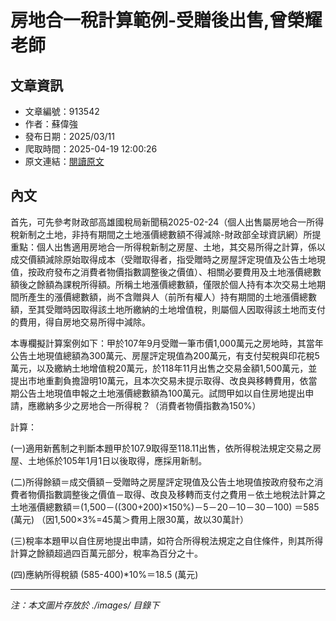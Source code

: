 # 房地合一稅計算範例-受贈後出售,曾榮耀老師

## 文章資訊
- 文章編號：913542
- 作者：蘇偉強
- 發布日期：2025/03/11
- 爬取時間：2025-04-19 12:00:26
- 原文連結：[閱讀原文](https://real-estate.get.com.tw/Columns/detail.aspx?no=913542)

## 內文
首先，可先參考財政部高雄國稅局新聞稿2025-02-24（個人出售屬房地合一所得稅新制之土地，非持有期間之土地漲價總數額不得減除-財政部全球資訊網）所提重點：個人出售適用房地合一所得稅新制之房屋、土地，其交易所得之計算，係以成交價額減除原始取得成本（受贈取得者，指受贈時之房屋評定現值及公告土地現值，按政府發布之消費者物價指數調整後之價值）、相關必要費用及土地漲價總數額後之餘額為課稅所得額。所稱土地漲價總數額，僅限於個人持有本次交易土地期間所產生的漲價總數額，尚不含贈與人（前所有權人）持有期間的土地漲價總數額，至其受贈時因取得該土地所繳納的土地增值稅，則屬個人因取得該土地而支付的費用，得自房地交易所得中減除。

本專欄擬計算案例如下：甲於107年9月受贈一筆市價1,000萬元之房地時，其當年公告土地現值總額為300萬元、房屋評定現值為200萬元，有支付契稅與印花稅5萬元，以及繳納土地增值稅20萬元，於118年11月出售之交易金額1,500萬元，並提出市地重劃負擔證明10萬元，且本次交易未提示取得、改良與移轉費用，依當期公告土地現值申報之土地漲價總數額為100萬元。試問甲如以自住房地提出申請，應繳納多少之房地合一所得稅？（消費者物價指數為150%）

計算：

(一)適用新舊制之判斷本題甲於107.9取得至118.11出售，依所得稅法規定交易之房屋、土地係於105年1月1日以後取得，應採用新制。

(二)所得餘額＝成交價額－受贈時之房屋評定現值及公告土地現值按政府發布之消費者物價指數調整後之價值－取得、改良及移轉而支付之費用－依土地稅法計算之土地漲價總數額＝(1,500－((300+200)×150%)－5－20－10－30－100) ＝585 (萬元) （因1,500×3%=45萬＞費用上限30萬，故以30萬計）

(三)稅率本題甲以自住房地提出申請，如符合所得稅法規定之自住條件，則其所得計算之餘額超過四百萬元部分，稅率為百分之十。

(四)應納所得稅額 (585-400)*10%＝18.5 (萬元)

---
*注：本文圖片存放於 ./images/ 目錄下*
